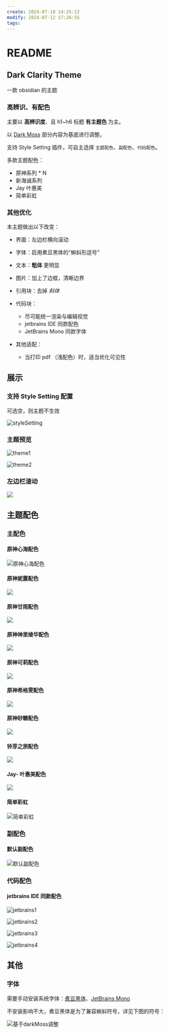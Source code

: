 ```yaml
---
create: 2024-07-10 14:25:12
modify: 2024-07-12 17:26:55
tags: 
---
```

# README

## Dark Clarity Theme

一款 obsidian 的主题

### 高辨识、有配色

主要以 **高辨识度**、且 h1~h6 标题 **有主题色** 为主。

以 [Dark Moss](https://github.com/sergey900553/obsidian_githublike_theme) 部分内容为基底进行调整。

支持 Style Setting 插件，可自主选择 `主题配色`、`副配色`、`代码配色`。

多款主题配色：

- 原神系列 * N
- 新海诚系列
- Jay 叶惠美
- 简单彩虹

### 其他优化

本主题做出以下改变：

- 界面：左边栏横向滚动

- 字体：启用煮豆黑体的“蝌蚪形逗号”
- 文本：**粗体** 更明显
- 图片：加上了边框，清晰边界
- 引用块：去掉 *斜体*
- 代码块：
	- 尽可能统一渲染与编辑视觉
	- jetbrains IDE 同款配色
	- JetBrains Mono 同款字体
- 其他适配：
	- 当打印 pdf （浅配色）时，适当优化可见性

## 展示

### 支持 Style Setting 配置

可选空，则主题不生效

![styleSetting](images/styleSetting.png)

### 主题预览

![theme1](images/theme1.png)

![theme2](images/theme2.png)

### 左边栏滚动

![](images/左边栏滚动.gif)

## 主题配色

### 主配色

#### 原神心海配色

![原神心海配色](images/原神心海配色.png)

#### 原神妮露配色

![](images/原神妮露配色.png)

#### 原神甘雨配色

![](images/原神甘雨配色.png)

#### 原神神里绫华配色

![](images/原神神里绫华配色.png)

#### 原神可莉配色

![](images/原神可莉配色.png)

#### 原神希格雯配色

![](images/原神希格雯配色.png)

#### 原神砂糖配色

![](images/原神砂糖配色.png)

#### 铃芽之旅配色

![](images/铃芽之旅配色.png)

#### Jay- 叶惠美配色

![](images/叶惠美配色.png)

#### 简单彩虹

![简单彩虹](images/简单彩虹.png)

### 副配色

#### 默认副配色

![默认副配色](images/默认副配色.png)

### 代码配色

####  jetbrains IDE 同款配色

![jetbrains1](images/jetbrains1.png)

![jetbrains2](images/jetbrains2.png)

![jetbrains3](images/jetbrains3.png)

![jetbrains4](images/jetbrains4.png)

## 其他

### 字体

需要手动安装系统字体：[煮豆黑体](https://github.com/Buernia/Zhudou-Sans)、[JetBrains Mono](https://www.jetbrains.com/lp/mono)

不安装影响不大，煮豆黑体是为了兼容蝌蚪符号，详见下图的符号：

![基于darkMoss调整](images/基于darkMoss调整.png)
